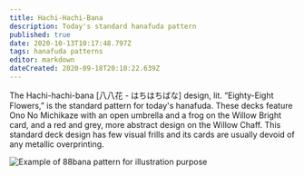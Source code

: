 ```yaml
---
title: Hachi-Hachi-Bana
description: Today's standard hanafuda pattern
published: true
date: 2020-10-13T10:17:48.797Z
tags: hanafuda patterns
editor: markdown
dateCreated: 2020-09-18T20:10:22.639Z
---
```


The Hachi-hachi-bana [八八花 - はちはちばな] design, lit. “Eighty-Eight Flowers,” is the standard pattern for today's hanafuda. These decks feature Ono No Michikaze with an open umbrella and a frog on the Willow Bright card, and a red and grey, more abstract design on the Willow Chaff. This standard deck design has few visual frills and its cards are usually devoid of any metallic overprinting.

![Example of 88bana pattern for illustration purpose](https://upload.wikimedia.org/wikipedia/commons/thumb/b/b3/Hanafuda_b1.jpg/1920px-Hanafuda_b1.jpg)